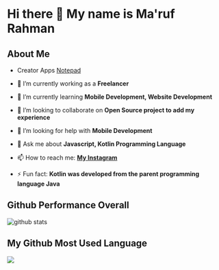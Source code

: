 # Hi there 👋 My name is Ma'ruf Rahman

## About Me

- Creator Apps [Notepad](https://github.com/marufr1/notepad)

- 🔭 I’m currently working as a **Freelancer**
- 🌱 I’m currently learning **Mobile Development, Website Development**
- 👯 I’m looking to collaborate on **Open Source project to add my experience**
- 🤔 I’m looking for help with **Mobile Development**
- 💬 Ask me about **Javascript, Kotlin Programming Language**
- 📫 How to reach me: [**My Instagram**](https://www.instagram.com/maruf.rahmann/)
- ⚡ Fun fact: **Kotlin was developed from the parent programming language Java**

## Github Performance Overall

![github stats](https://github-readme-stats.vercel.app/api?username=marufr1&show_icons=true&theme=react)

## My Github Most Used Language

<img src="https://github-readme-stats.vercel.app/api/top-langs/?username=marufr1&theme=react">
